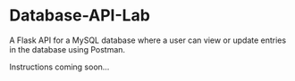 # Database-API-Lab
A Flask API for a MySQL database where a user can view or update entries in the database using Postman.

Instructions coming soon...
